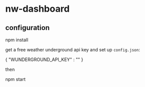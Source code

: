 # nw-dashboard

## configuration

  npm install

get a free weather underground api key and set up `config.json`:

  {
    "WUNDERGROUND_API_KEY" : "<your api key here>"
  }

then

  npm start
